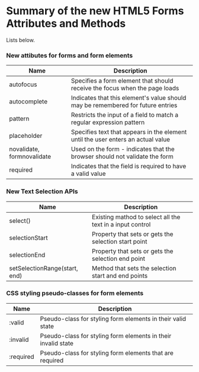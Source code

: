 # Summary of the new HTML5 Forms Attributes and Methods

Lists below.

### New attibutes for forms and form elements

| Name | Description |
| --- | --- |
| autofocus | Specifies a form element that should receive the focus when the page loads |
| autocomplete | Indicates that this element's value should may be remembered for future entries |
| pattern | Restricts the input of a field to match a regular expression pattern |
| placeholder | Specifies text that appears in the element until the user enters an actual value |
| novalidate, formnovalidate | Used on the form - indicates that the browser should not validate the form |
| required | Indicates that the field is required to have a valid value |

### New Text Selection APIs

| Name | Description |
|---|---|
| select() | Existing mathod to select all the text in a input control |
| selectionStart | Property that sets or gets the selection start point |
| selectionEnd | Property that sets or gets the selection end point |
| setSelectionRange(start, end) | Method that sets the selection start and end points |

### CSS styling pseudo-classes for form elements

| Name | Description |
| --- | --- |
| :valid | Pseudo-class for styling form elements in their valid state |
| :invalid | Pseudo-class for styling form elements in their invalid state |
| :required | Pseudo-class for styling form elements that are required |

### 